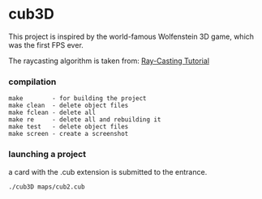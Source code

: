 # cub3D

This project is inspired by the world-famous Wolfenstein 3D game, which was the first FPS ever.

The raycasting algorithm is taken from:
[Ray-Casting Tutorial](https://permadi.com/1996/05/ray-casting-tutorial-table-of-contents/)


### compilation

```
make        - for building the project
make clean  - delete object files
make fclean - delete all
make re     - delete all and rebuilding it
make test   - delete object files
make screen - create a screenshot
```

### launching a project
a card with the .cub extension is submitted to the entrance.

```
./cub3D maps/cub2.cub
```


